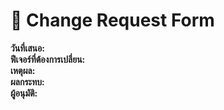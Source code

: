 # 🔄 Change Request Form

**วันที่เสนอ:**  
**ฟีเจอร์ที่ต้องการเปลี่ยน:**  
**เหตุผล:**  
**ผลกระทบ:**  
**ผู้อนุมัติ:**  
